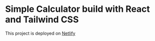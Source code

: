 # Simple Calculator build with React and Tailwind CSS

This project is deployed on [Netlify](https://poinchcalculator.netlify.com)
